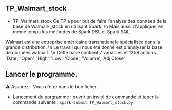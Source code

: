 ## TP_Walmart_stock

-  TP_Walmart_stock
Ce TP a pour but de faire l'analyse des données de la base de Walmark_stock en utilisant Spark. \n
Mais aussi d'appliquer en meme temps les méthodes de Spark DSL et Spark SQL.

Walmart est une entreprise américaine transnationale spécialisée dans la grande distribution. \n
Le travail qui nous été donné est d'analyser la base de données walmart. \n
Cette base contient 7 variables et 1258 actions.
'Date', 'Open', 'High', 'Low', 'Close', 'Volume', 'Adj Close'

## Lancer le programme.
⚠️ Assurez - Vous d'étre dans le bon ficher
-  Lancement du porgramme : ouvrir un invité de commande et taper la commande suivante :
```spark-submit TP_Walmart_stock.py```

